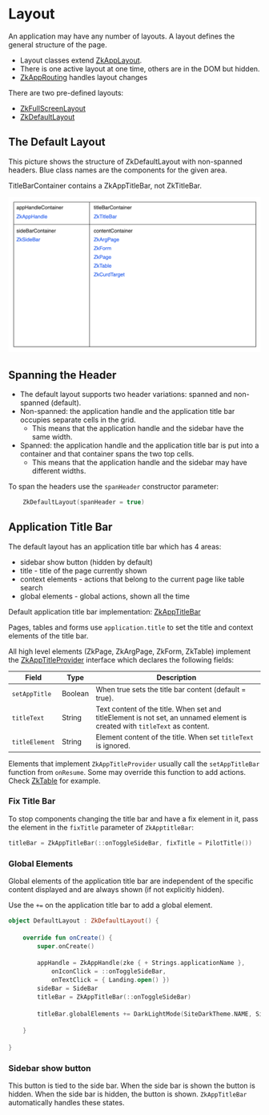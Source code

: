 # Layout

An application may have any number of layouts. A layout defines the general structure of the page.

* Layout classes extend [ZkAppLayout](/src/jsMain/kotlin/zakadabar/stack/frontend/application/ZkAppLayout.kt).
* There is one active layout at one time, others are in the DOM but hidden.
* [ZkAppRouting](/src/jsMain/kotlin/zakadabar/stack/frontend/application/ZkAppRouting.kt) handles layout changes

There are two pre-defined layouts:

* [ZkFullScreenLayout](/src/jsMain/kotlin/zakadabar/stack/frontend/builtin/layout/ZkFullScreenLayout.kt)
* [ZkDefaultLayout](/src/jsMain/kotlin/zakadabar/stack/frontend/builtin/layout/ZkDefaultLayout.kt)

## The Default Layout

This picture shows the structure of ZkDefaultLayout with non-spanned headers. Blue class names are the components for
the given area.

<div data-zk-enrich="Note" data-zk-flavour="Warning" data-zk-title="Error in The Picture">
TitleBarContainer contains a ZkAppTitleBar, not ZkTitleBar.
</div>

![<img src="default-layout.png" width="800"/>](./default-layout.png)

## Spanning the Header

* The default layout supports two header variations: spanned and non-spanned (default).
* Non-spanned: the application handle and the application title bar occupies separate cells in the grid.
  * This means that the application handle and the sidebar have the same width.
* Spanned: the application handle and the application title bar is put into a container and that container spans the two
  top cells.
  * This means that the application handle and the sidebar may have different widths.

To span the headers use the `spanHeader` constructor parameter:

```kotlin
    ZkDefaultLayout(spanHeader = true)
```

## Application Title Bar

The default layout has an application title bar which has 4 areas:

* sidebar show button (hidden by default)
* title - title of the page currently shown
* context elements - actions that belong to the current page like table search
* global elements - global actions, shown all the time

Default application title bar
implementation: [ZkAppTitleBar](/src/jsMain/kotlin/zakadabar/stack/frontend/builtin/titlebar/ZkTitleBar.kt)

Pages, tables and forms use `application.title` to set the title and context elements of the title bar.

All high level elements (ZkPage, ZkArgPage, ZkForm, ZkTable) implement the [ZkAppTitleProvider](/src/jsMain/kotlin/zakadabar/stack/frontend/builtin/titlebar/ZkAppTitleProvider.kt)
interface which declares the following fields:

| Field | Type | Description |
| --- | --- | --- |
| `setAppTitle` | Boolean | When true sets the title bar content (default = true). |
| `titleText` | String | Text content of the title. When set and titleElement is not set, an unnamed element is created with `titleText` as content. |
| `titleElement` | String | Element content of the title. When set `titleText` is ignored. |

Elements that implement `ZkAppTitleProvider` usually call the `setAppTitleBar` function from `onResume`.
Some may override this function to add actions. Check [ZkTable](/src/jsMain/kotlin/zakadabar/stack/frontend/builtin/table/ZkTable.kt) for example.

### Fix Title Bar

To stop components changing the title bar and have a fix element in it, pass the element in the `fixTitle` parameter
of `ZkApptitleBar`:

```kotlin
titleBar = ZkAppTitleBar(::onToggleSideBar, fixTitle = PilotTitle())
```

### Global Elements

Global elements of the application title bar are independent of the specific content displayed and are always shown
(if not explicitly hidden).

Use the `+=` on the application title bar to add a global element.

```kotlin
object DefaultLayout : ZkDefaultLayout() {

    override fun onCreate() {
        super.onCreate()

        appHandle = ZkAppHandle(zke { + Strings.applicationName },
            onIconClick = ::onToggleSideBar,
            onTextClick = { Landing.open() })
        sideBar = SideBar
        titleBar = ZkAppTitleBar(::onToggleSideBar)

        titleBar.globalElements += DarkLightMode(SiteDarkTheme.NAME, SiteLightTheme.NAME)

    }

}
```

### Sidebar show button

This button is tied to the side bar. When the side bar is shown the button is hidden. When the side bar is hidden, the
button is shown. `ZkAppTitleBar` automatically handles these states.